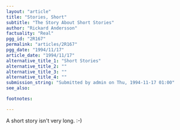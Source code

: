 ```yaml
---
layout: "article"
title: "Stories, Short"
subtitle: "The Story About Short Stories"
author: "Rickard Andersson"
factuality: "Real"
pgg_id: "2R167"
permalink: "articles/2R167"
pgg_date: "1994/11/17"
article_date: "1994/11/17"
alternative_title_1: "Short Stories"
alternative_title_2: ""
alternative_title_3: ""
alternative_title_4: ""
submission_string: "Submitted by admin on Thu, 1994-11-17 01:00"
see_also:

footnotes: 

---
```

<div>
<p>A short story isn't very long. :-)</p>
</div>
